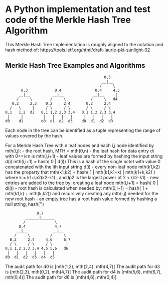 # A Python implementation and test code of the Merkle Hash Tree Algorithm

This Merkle Hash Tree Implementation is roughly aligned to the notation and
hash method of: https://tools.ietf.org/html/draft-laurie-pki-sunlight-02 
       
## Merkle Hash Tree Examples and Algorithms 
                                                0,5
                                               __|__
                                              /     \
           0,3            0,4               0,4     4,5   
          __|__          __|__             __|__     |
         /     \        /     \           /     \   d4
       0,2     2,3    0,2     2,4       0,2     2,4
      /   \     |     / \     / \       / \     / \
    0,1   1,2  d2   0,1 1,2 2,3 3,4   0,1 1,2 2,3 3,4
     |     |         |   |   |   |     |   |   |   |
    d0    d1        d0  d1  d2  d3    d0  d1  d2  d3
   Each node in the tree can be identified as a tuple representing the range
   of values covered by the hash.
   
   For a Merkle Hash Tree with n leaf nodes and each i,j node
   identified by mth(i,j):
    - the root hash, MTH = mth(0,n)
    - the leaf hash for data entry di with 0<=i<n is mth(i,i+1)
    - leaf values are formed by hashing the input string d(i)
        mth(i,i+1) = hash( 0 | d(i))
        This is a hash of the single octet with value 0 concatenated with
        the ith input string d(i)
    - every non-leaf node mth(k1,k2) has the property that
        mth(k1,k2) = hash( 1 | mth(k1,k1+k) | mth(k1+k,k2) )
        where k = k1+lp2(k2-k1) , and lp2 is the largest power of 2 < (k2-k1)
    - new entries are added to the tree by:
      creating a leaf node
        mth(i,i+1) = hash( 0 | d(i))
    - root hash is calculated when needed by:
        mth(0,i+1) = hash( 1 + mth(k1,k) + mth(k,k2))
        and recursively creating any mth(i,j) needed for the new root hash
    - an empty tree has a root hash value formed by hashing
      a null string, hash('')
      
      
                  0,7
             ______|______
            /             \   
          0,4             4,7           
         __|__           __|__
        /     \         /     \
      0,2     2,4     4,6     6,7
      / \     / \     / \      |
    0,1 1,2 2,3 3,4 4,5 5,6   d6
     |   |   |   |   |   |
    d0  d1  d2  d3  d4  d5  
   
   The audit path for d0 is [mth(1,2), mth(2,4), mth(4,7)]
   The audit path for d3 is [mth(2,3), mth(0,2), mth(4,7)]
   The audit path for d4 is [mth(5,6), mth(6,7), mth(0,4)]
   The audit path for d6 is [mth(4,6), mth(0,4)]
